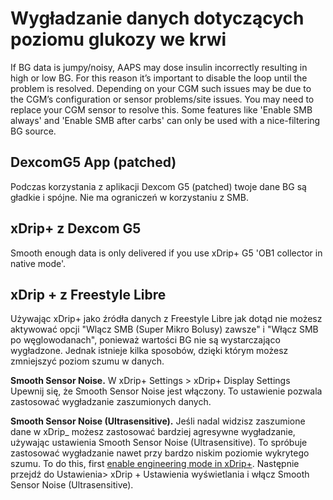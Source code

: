 # Wygładzanie danych dotyczących poziomu glukozy we krwi

If BG data is jumpy/noisy, AAPS may dose insulin incorrectly resulting in high or low BG. For this reason it’s important to disable the loop until the problem is resolved. Depending on your CGM such issues may be due to the CGM’s configuration or sensor problems/site issues. You may need to replace your CGM sensor to resolve this. Some features like 'Enable SMB always' and 'Enable SMB after carbs' can only be used with a nice-filtering BG source.

## DexcomG5 App (patched)

Podczas korzystania z aplikacji Dexcom G5 (patched) twoje dane BG są gładkie i spójne. Nie ma ograniczeń w korzystaniu z SMB.

## xDrip+ z Dexcom G5

Smooth enough data is only delivered if you use xDrip+ G5 'OB1 collector in native mode'.

## xDrip + z Freestyle Libre

Używając xDrip+ jako źródła danych z Freestyle Libre jak dotąd nie możesz aktywować opcji "Wlącz SMB (Super Mikro Bolusy) zawsze" i "Włącz SMB po węglowodanach", ponieważ wartości BG nie są wystarczająco wygładzone. Jednak istnieje kilka sposobów, dzięki którym możesz zmniejszyć poziom szumu w danych.

**Smooth Sensor Noise.** W xDrip+ Settings > xDrip+ Display Settings Upewnij się, że Smooth Sensor Noise jest włączony. To ustawienie pozwala zastosować wygładzanie zaszumionych danych.

**Smooth Sensor Noise (Ultrasensitive).** Jeśli nadal widzisz zaszumione dane w xDrip_ możesz zastosować bardziej agresywne wygładzanie, używając ustawienia Smooth Sensor Noise (Ultrasensitive). To spróbuje zastosować wygładzanie nawet przy bardzo niskim poziomie wykrytego szumu. To do this, first [enable engineering mode in xDrip+](https://github.com/MilosKozak/AndroidAPS/wiki/Enabling-Engineering-Mode-in-xDrip). Następnie przejdź do Ustawienia> xDrip + Ustawienia wyświetlania i włącz Smooth Sensor Noise (Ultrasensitive).